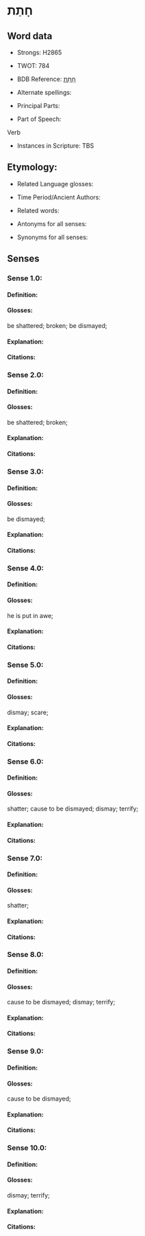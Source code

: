 # חָתַת

<!-- Status: S2="NeedsEdits" -->
<!-- Lexica used for edits:   -->

## Word data

* Strongs: H2865

* TWOT: 784

* BDB Reference: [חָתַת](rc://en/bdb/dict/h.hf.aa)

* Alternate spellings:

* Principal Parts:

* Part of Speech:

Verb

* Instances in Scripture: TBS

## Etymology:

* Related Language glosses:

* Time Period/Ancient Authors:

* Related words:

* Antonyms for all senses:

* Synonyms for all senses:

## Senses

### Sense 1.0:

#### Definition:

#### Glosses:

be shattered; broken; be dismayed; 

#### Explanation:

#### Citations:



### Sense 2.0:

#### Definition:

#### Glosses:

be shattered; broken; 

#### Explanation:

#### Citations:



### Sense 3.0:

#### Definition:

#### Glosses:

be dismayed; 

#### Explanation:

#### Citations:



### Sense 4.0:

#### Definition:

#### Glosses:

he is put in awe; 

#### Explanation:

#### Citations:



### Sense 5.0:

#### Definition:

#### Glosses:

dismay; scare; 

#### Explanation:

#### Citations:



### Sense 6.0:

#### Definition:

#### Glosses:

shatter; cause to be dismayed; dismay; terrify; 

#### Explanation:

#### Citations:



### Sense 7.0:

#### Definition:

#### Glosses:

shatter; 

#### Explanation:

#### Citations:



### Sense 8.0:

#### Definition:

#### Glosses:

cause to be dismayed; dismay; terrify; 

#### Explanation:

#### Citations:



### Sense 9.0:

#### Definition:

#### Glosses:

cause to be dismayed; 

#### Explanation:

#### Citations:



### Sense 10.0:

#### Definition:

#### Glosses:

dismay; terrify; 

#### Explanation:

#### Citations:




